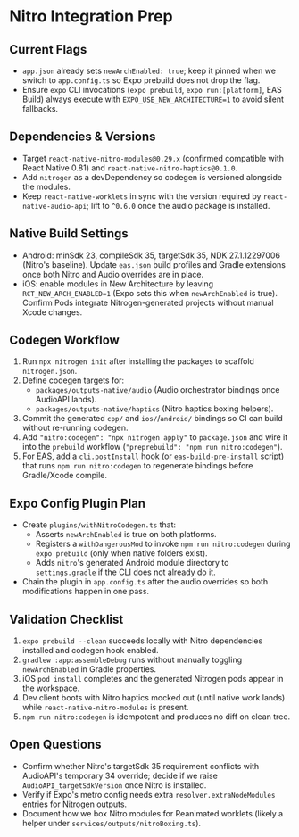 # Nitro Integration Prep

## Current Flags
- `app.json` already sets `newArchEnabled: true`; keep it pinned when we switch to `app.config.ts` so Expo prebuild does not drop the flag.
- Ensure `expo` CLI invocations (`expo prebuild`, `expo run:[platform]`, EAS Build) always execute with `EXPO_USE_NEW_ARCHITECTURE=1` to avoid silent fallbacks.

## Dependencies & Versions
- Target `react-native-nitro-modules@0.29.x` (confirmed compatible with React Native 0.81) and `react-native-nitro-haptics@0.1.0`.
- Add `nitrogen` as a devDependency so codegen is versioned alongside the modules.
- Keep `react-native-worklets` in sync with the version required by `react-native-audio-api`; lift to `^0.6.0` once the audio package is installed.

## Native Build Settings
- Android: minSdk 23, compileSdk 35, targetSdk 35, NDK 27.1.12297006 (Nitro's baseline). Update `eas.json` build profiles and Gradle extensions once both Nitro and Audio overrides are in place.
- iOS: enable modules in New Architecture by leaving `RCT_NEW_ARCH_ENABLED=1` (Expo sets this when `newArchEnabled` is true). Confirm Pods integrate Nitrogen-generated projects without manual Xcode changes.

## Codegen Workflow
1. Run `npx nitrogen init` after installing the packages to scaffold `nitrogen.json`.
2. Define codegen targets for:
   - `packages/outputs-native/audio` (Audio orchestrator bindings once AudioAPI lands).
   - `packages/outputs-native/haptics` (Nitro haptics boxing helpers).
3. Commit the generated `cpp/` and `ios/`/`android/` bindings so CI can build without re-running codegen.
4. Add `"nitro:codegen": "npx nitrogen apply"` to `package.json` and wire it into the `prebuild` workflow (`"preprebuild": "npm run nitro:codegen"`).
5. For EAS, add a `cli.postInstall` hook (or `eas-build-pre-install` script) that runs `npm run nitro:codegen` to regenerate bindings before Gradle/Xcode compile.

## Expo Config Plugin Plan
- Create `plugins/withNitroCodegen.ts` that:
  - Asserts `newArchEnabled` is true on both platforms.
  - Registers a `withDangerousMod` to invoke `npm run nitro:codegen` during `expo prebuild` (only when native folders exist).
  - Adds `nitro`'s generated Android module directory to `settings.gradle` if the CLI does not already do it.
- Chain the plugin in `app.config.ts` after the audio overrides so both modifications happen in one pass.

## Validation Checklist
1. `expo prebuild --clean` succeeds locally with Nitro dependencies installed and codegen hook enabled.
2. `gradlew :app:assembleDebug` runs without manually toggling `newArchEnabled` in Gradle properties.
3. iOS `pod install` completes and the generated Nitrogen pods appear in the workspace.
4. Dev client boots with Nitro haptics mocked out (until native work lands) while `react-native-nitro-modules` is present.
5. `npm run nitro:codegen` is idempotent and produces no diff on clean tree.

## Open Questions
- Confirm whether Nitro's targetSdk 35 requirement conflicts with AudioAPI's temporary 34 override; decide if we raise `AudioAPI_targetSdkVersion` once Nitro is installed.
- Verify if Expo's metro config needs extra `resolver.extraNodeModules` entries for Nitrogen outputs.
- Document how we box Nitro modules for Reanimated worklets (likely a helper under `services/outputs/nitroBoxing.ts`).
